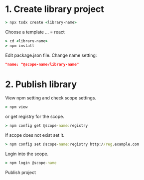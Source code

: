 # 1. Create library project
```cmd
> npx tsdx create <library-name>
```
Choose a template ... = react
```cmd
> cd <library-name>
> npm install
```
Edit package.json file. Change name setting:
```json
"name: "@scope-name/library-name"
```
# 2. Publish library
View npm setting and check scope settings.
```cmd
> npm view
```
or get registry for the scope.
```cmd
> npm config get @scope-name:registry
```
If scope does not exist set it.
```cmd
> npm config set @scope-name:registry http://reg.example.com
```
Login into the scope.
```cmd
> npm login @scope-name
```
Publish project
